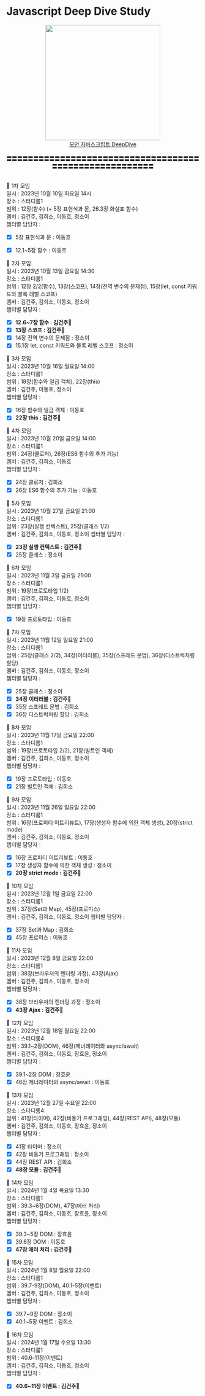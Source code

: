# Javascript Deep Dive Study

<div align="center">
  <img src="https://encrypted-tbn0.gstatic.com/images?q=tbn:ANd9GcSrOo8_gCfOdTf46a6vjO-s0xJqOERht_5Baed-FH7VuQ&s" width=300/>
<br>
  <a href="https://www.aladin.co.kr/shop/wproduct.aspx?ItemId=251552545" >모던 자바스크립트 DeepDive</a>
<br>
<br>
〓〓〓〓〓〓〓〓〓〓〓〓〓〓〓〓〓〓〓〓〓〓〓〓〓〓〓〓〓〓〓〓〓〓〓〓〓〓〓〓〓〓〓〓〓〓〓〓〓〓〓〓〓〓〓
</div>


<br>
 
📙 1차 모임  
일시 : 2023년 10월 10일 화요일 14시  
장소 : 스터디룸1  
범위 : 12장(함수) (+ 5장 표현식과 문, 26.3장 화살표 함수)  
멤버 : 김건주, 김희소, 이동호, 정소이  
챕터별 담당자 :  
- [x] 5장 표현식과 문 : 이동호  
- [x] 12.1~5장 함수 : 이동호  
 

📙 2차 모임  
일시 : 2023년 10월 13일 금요일 14:30  
장소 : 스터디룸1  
범위 : 12장 2/2(함수), 13장(스코프), 14장(전역 변수의 문제점), 15장(let, const 키워드와 블록 레벨 스코프)  
멤버 : 김건주, 김희소, 이동호, 정소이  
챕터별 담당자 :  
- [x] **12.6~7장 함수 : 김건주🔖**
- [x] **13장 스코프 : 김건주🔖**
- [x] 14장 전역 변수의 문제점 : 정소이
- [x] 15.1장 let, const 키워드와 블록 레벨 스코프 : 정소이

📙 3차 모임  
일시 : 2023년 10월 16일 월요일 14:00  
장소 : 스터디룸1  
범위 : 18장(함수와 일급 객체), 22장(this)  
멤버 : 김건주, 이동호, 정소이  
챕터별 담당자 :  
- [x]  18장 함수와 일급 객체 : 이동호
- [x]  **22장 this : 김건주🔖**

📙 4차 모임  
일시 : 2023년 10월 20일 금요일 14:00  
장소 : 스터디룸1  
범위 : 24장(클로저), 26장(ES6 함수의 추가 기능)  
멤버 : 김건주, 김희소, 이동호  
챕터별 담당자 :  
- [x] 24장 클로저 : 김희소
- [x] 26장 ES6 함수의 추가 기능 : 이동호

📙 5차 모임  
일시 : 2023년 10월 27일 금요일 21:00  
장소 : 스터디룸1  
범위 : 23장(실행 컨텍스트), 25장(클래스 1/2)  
멤버 : 김건주, 김희소, 이동호, 정소이 
챕터별 담당자 :  
- [x] **23장 실행 컨텍스트 : 김건주🔖**
- [x] 25장 클래스 : 정소이

📙 6차 모임  
일시 : 2023년 11월 3일 금요일 21:00  
장소 : 스터디룸1  
범위 : 19장(프로토타입 1/2)  
멤버 : 김건주, 김희소, 이동호, 정소이  
챕터별 담당자 :  
- [x] 19장 프로토타입 : 이동호

📙 7차 모임  
일시 : 2023년 11월 12일 일요일 21:00  
장소 : 스터디룸1  
범위 : 25장(클래스 2/2), 34장(이터러블), 35장(스프레드 문법), 36장(디스트럭처링 할당)  
멤버 : 김건주, 김희소, 이동호, 정소이  
챕터별 담당자 :  
- [x] 25장 클래스 : 정소이
- [x] **34장 이터러블 : 김건주🔖**
- [x] 35장 스프레드 문법 : 김희소
- [x] 36장 디스트럭처링 할당 : 김희소

📙 8차 모임  
일시 : 2023년 11월 17일 금요일 22:00  
장소 : 스터디룸1  
범위 : 19장(프로토타입 2/2), 21장(빌트인 객체)  
멤버 : 김건주, 김희소, 이동호, 정소이  
챕터별 담당자 :  
- [x] 19장 프로토타입 : 이동호
- [x] 21장 빌트인 객체 : 김희소

📙 9차 모임  
일시 : 2023년 11월 26일 일요일 22:00  
장소 : 스터디룸1  
범위 : 16장(프로퍼티 어트리뷰트), 17장(생성자 함수에 의한 객체 생성), 20장(strict mode)  
멤버 : 김건주, 김희소, 이동호, 정소이  
챕터별 담당자 :  
- [x] 16장 프로퍼티 어트리뷰트 : 이동호
- [x] 17장 생성자 함수에 의한 객체 생성 : 정소이
- [x] **20장 strict mode : 김건주🔖**

📙 10차 모임  
일시 : 2023년 12월 1일 금요일 22:00  
장소 : 스터디룸1  
범위 : 37장(Set과 Map), 45장(프로미스)  
멤버 : 김건주, 김희소, 이동호, 정소이 
챕터별 담당자 :  
- [x] 37장 Set과 Map : 김희소
- [x] 45장 프로미스 : 이동호

📙 11차 모임  
일시 : 2023년 12월 8일 금요일 22:00  
장소 : 스터디룸1  
범위 : 38장(브라우저의 렌더링 과정), 43장(Ajax)  
멤버 : 김건주, 김희소, 이동호, 정소이  
챕터별 담당자 :  
- [x] 38장 브라우저의 렌더링 과정 : 정소이
- [x] **43장 Ajax : 김건주🔖**

📙 12차 모임  
일시 : 2023년 12월 18일 월요일 22:00  
장소 : 스터디룸4  
범위 : 39.1~2장(DOM), 46장(제너레이터와 async/await)  
멤버 : 김건주, 김희소, 이동호, 장효윤, 정소이  
챕터별 담당자 :  
- [x] 39.1~2장 DOM : 장효윤
- [x] 46장 제너레이터와 async/await : 이동호

📙 13차 모임  
일시 : 2023년 12월 27일 수요일 22:00  
장소 : 스터디룸4  
범위 : 41장(타이머), 42장(비동기 프로그래밍), 44장(REST API), 48장(모듈)  
멤버 : 김건주, 김희소, 이동호, 장효윤, 정소이  
챕터별 담당자 :  
- [x] 41장 타이머 : 정소이
- [x] 42장 비동기 프로그래밍 : 정소이
- [x] 44장 REST API : 김희소
- [x] **48장 모듈 : 김건주🔖**

📙 14차 모임  
일시 : 2024년 1월 4일 목요일 13:30  
장소 : 스터디룸1  
범위 : 39.3~6장(DOM), 47장(에러 처리)  
멤버 : 김건주, 김희소, 이동호, 장효윤, 정소이  
챕터별 담당자 :  
- [x] 39.3~5장 DOM : 장효윤
- [x] 39.6장 DOM : 이동호
- [x] **47장 에러 처리 : 김건주🔖**

📙 15차 모임  
일시 : 2024년 1월 8일 월요일 22:00  
장소 : 스터디룸1  
범위 : 39.7-9장(DOM), 40.1-5장(이벤트)  
멤버 : 김건주, 김희소, 이동호, 정소이  
챕터별 담당자 :  
- [x] 39.7~9장 DOM : 정소이
- [x] 40.1~5장 이벤트 : 김희소

📙 16차 모임  
일시 : 2024년 1월 17일 수요일 13:30  
장소 : 스터디룸1  
범위 : 40.6-11장(이벤트)  
멤버 : 김건주, 김희소, 이동호, 정소이  
챕터별 담당자 :  
- [x] **40.6~11장 이벤트 : 김건주🔖**
